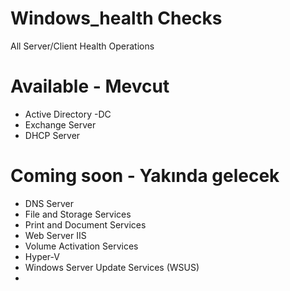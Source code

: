 # Windows_health Checks
All Server/Client Health Operations

# Available - Mevcut
- Active Directory -DC
- Exchange Server
- DHCP Server


# Coming soon - Yakında gelecek
- DNS Server
- File and Storage Services
- Print and Document Services
- Web Server IIS
- Volume Activation Services
- Hyper-V
- Windows Server Update Services (WSUS)
- 
